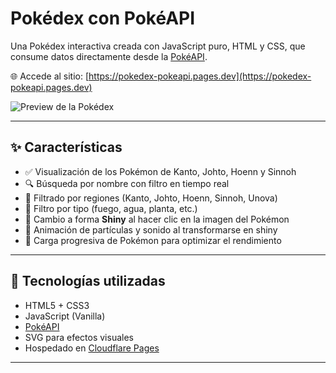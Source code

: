# Pokédex con PokéAPI

Una Pokédex interactiva creada con JavaScript puro, HTML y CSS, que consume datos directamente desde la [PokéAPI](https://pokeapi.co/).

🌐 Accede al sitio: [https://pokedex-pokeapi.pages.dev](https://pokedex-pokeapi.pages.dev)

![Preview de la Pokédex](https://raw.githubusercontent.com/Luciano-Parodi/Pokedex_Web-PokeAPI/main/assets/webpage_overview.png)


---

## ✨ Características

- ✅ Visualización de los Pokémon de Kanto, Johto, Hoenn y Sinnoh
- 🔍 Búsqueda por nombre con filtro en tiempo real
- 📍 Filtrado por regiones (Kanto, Johto, Hoenn, Sinnoh, Unova)
- 🧪 Filtro por tipo (fuego, agua, planta, etc.)
- 📸 Cambio a forma **Shiny** al hacer clic en la imagen del Pokémon
- 🌟 Animación de partículas y sonido al transformarse en shiny
- 🔄 Carga progresiva de Pokémon para optimizar el rendimiento

---

## 🚀 Tecnologías utilizadas

- HTML5 + CSS3
- JavaScript (Vanilla)
- [PokéAPI](https://pokeapi.co/)
- SVG para efectos visuales
- Hospedado en [Cloudflare Pages](https://pages.dev/)

---
